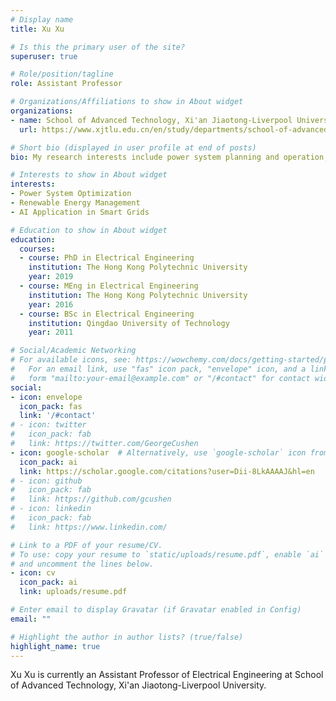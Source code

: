 ```yaml
---
# Display name
title: Xu Xu

# Is this the primary user of the site?
superuser: true

# Role/position/tagline
role: Assistant Professor

# Organizations/Affiliations to show in About widget
organizations:
- name: School of Advanced Technology, Xi'an Jiaotong-Liverpool University
  url: https://www.xjtlu.edu.cn/en/study/departments/school-of-advanced-technology/

# Short bio (displayed in user profile at end of posts)
bio: My research interests include power system planning and operation, renewable power integration, energy management, and artificial intelligence application in power engineering.

# Interests to show in About widget
interests:
- Power System Optimization
- Renewable Energy Management
- AI Application in Smart Grids

# Education to show in About widget
education:
  courses:
  - course: PhD in Electrical Engineering
    institution: The Hong Kong Polytechnic University
    year: 2019
  - course: MEng in Electrical Engineering
    institution: The Hong Kong Polytechnic University
    year: 2016
  - course: BSc in Electrical Engineering
    institution: Qingdao University of Technology
    year: 2011

# Social/Academic Networking
# For available icons, see: https://wowchemy.com/docs/getting-started/page-builder/#icons
#   For an email link, use "fas" icon pack, "envelope" icon, and a link in the
#   form "mailto:your-email@example.com" or "/#contact" for contact widget.
social:
- icon: envelope
  icon_pack: fas
  link: '/#contact'
# - icon: twitter
#   icon_pack: fab
#   link: https://twitter.com/GeorgeCushen
- icon: google-scholar  # Alternatively, use `google-scholar` icon from `ai` icon pack
  icon_pack: ai
  link: https://scholar.google.com/citations?user=Dii-8LkAAAAJ&hl=en
# - icon: github
#   icon_pack: fab
#   link: https://github.com/gcushen
# - icon: linkedin
#   icon_pack: fab
#   link: https://www.linkedin.com/

# Link to a PDF of your resume/CV.
# To use: copy your resume to `static/uploads/resume.pdf`, enable `ai` icons in `params.toml`, 
# and uncomment the lines below.
- icon: cv
  icon_pack: ai
  link: uploads/resume.pdf

# Enter email to display Gravatar (if Gravatar enabled in Config)
email: ""

# Highlight the author in author lists? (true/false)
highlight_name: true
---
```


Xu Xu is currently an Assistant Professor of Electrical Engineering at School of Advanced Technology, Xi'an Jiaotong-Liverpool University.